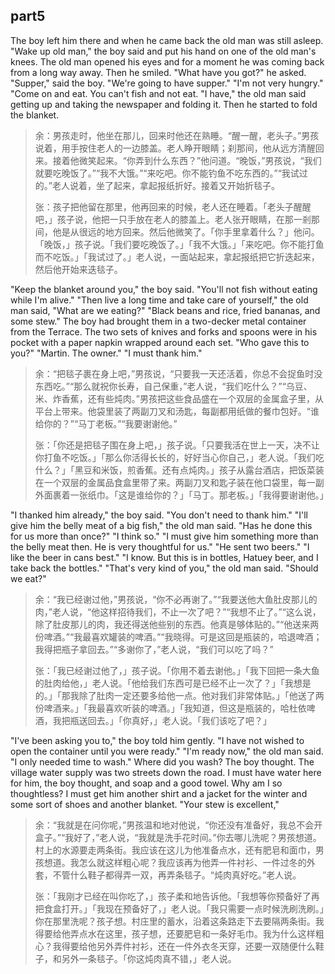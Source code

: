 ## part5

The boy left him there and when he came back the old man was still asleep. "Wake up old man," the boy said and put his hand on one of the old man's knees. The old man opened his eyes and for a moment he was coming back from a long way away. Then he smiled. "What have you got?" he asked. "Supper," said the boy. "We're going to have supper." "I'm not very hungry." "Come on and eat. You can't fish and not eat. "I have," the old man said getting up and taking the newspaper and folding it. Then he started to fold the blanket.
> 余：男孩走时，他坐在那儿，回来时他还在熟睡。“醒一醒，老头子。”男孩说着，用手按住老人的一边膝盖。老人睁开眼睛；刹那间，他从远方清醒回来。接着他微笑起来。“你弄到什么东西？”他问道。“晚饭，”男孩说，“我们就要吃晚饭了。”“我不大饿。”“来吃吧。你不能钓鱼不吃东西的。”“我试过的。”老人说着，坐了起来，拿起报纸折好。接着又开始折毯子。
> 
> 张：孩子把他留在那里，他再回来的时候，老人还在睡着。「老头子醒醒吧，」孩子说，他把一只手放在老人的膝盖上。老人张开眼睛，在那一剎那间，他是从很远的地方回来。然后他微笑了。「你手里拿着什么？」他问。「晚饭，」孩子说。「我们要吃晚饭了。」「我不大饿。」「来吃吧。你不能打鱼而不吃饭。」「我试过了。」老人说，一面站起来，拿起报纸把它折迭起来，然后他开始来迭毯子。

"Keep the blanket around you," the boy said. "You'll not fish without eating while I'm alive." "Then live a long time and take care of yourself," the old man said, "What are we eating?" "Black beans and rice, fried bananas, and some stew." The boy had brought them in a two-decker metal container from the Terrace. The two sets of knives and forks and spoons were in his pocket with a paper napkin wrapped around each set. "Who gave this to you?" "Martin. The owner." "I must thank him."
> 余：“把毯子裹在身上吧，”男孩说，“只要我一天还活着，你总不会捉鱼时没东西吃。”“那么就祝你长寿，自己保重，”老人说，“我们吃什么？”“乌豆、米、炸香蕉，还有些炖肉。”男孩把这些食品盛在一个双层的金属盒子里，从平台上带来。他袋里装了两副刀叉和汤匙，每副都用纸做的餐巾包好。“谁给你的？”“马丁老板。”“我要谢谢他。”
> 
> 张：「你还是把毯子围在身上吧，」孩子说。「只要我活在世上一天，决不让你打鱼不吃饭。」「那么你活得长长的，好好当心你自己，」老人说。「我们吃什么？」「黑豆和米饭，煎香蕉。还有点炖肉。」孩子从露台酒店，把饭菜装在一个双层的金属品食盒里带了来。两副刀叉和匙子装在他口袋里，每一副外面裹着一张纸巾。「这是谁给你的？」「马丁。那老板。」「我得要谢谢他。」

"I thanked him already," the boy said. "You don't need to thank him." "I'll give him the belly meat of a big fish," the old man said. "Has he done this for us more than once?" "I think so." "I must give him something more than the belly meat then. He is very thoughtful for us." "He sent two beers." "I like the beer in cans best." "I know. But this is in bottles, Hatuey beer, and I take back the bottles." "That's very kind of you," the old man said. "Should we eat?"
> 余：“我已经谢过他，”男孩说，“你不必再谢了。”“我要送他大鱼肚皮那儿的肉，”老人说，“他这样招待我们，不止一次了吧？”“我想不止了。”“这么说，除了肚皮那儿的肉，我还得送他些别的东西。他真是够体贴的。”“他送来两份啤酒。”“我最喜欢罐装的啤酒。”“我晓得。可是这回是瓶装的，哈退啤酒；我得把瓶子拿回去。”“多谢你了，”老人说，“我们可以吃了吗？”
> 
> 张：「我已经谢过他了，」孩子说。「你用不着去谢他。」「我下回把一条大鱼的肚肉给他，」老人说。「他给我们东西可是已经不止一次了？」「我想是的。」「那我除了肚肉一定还要多给他一点。他对我们非常体贴。」「他送了两份啤酒来。」「我最喜欢听装的啤酒。」「我知道，但这是瓶装的，哈杜依啤酒，我把瓶送回去。」「你真好，」老人说。「我们该吃了吧？」


"I've been asking you to," the boy told him gently. "I have not wished to open the container until you were ready." "I'm ready now," the old man said. "I only needed time to wash." Where did you wash? The boy thought. The village water supply was two streets down the road. I must have water here for him, the boy thought, and soap and a good towel. Why am I so thoughtless? I must get him another shirt and a jacket for the winter and some sort of shoes and another blanket. "Your stew is excellent," 
> 余：“我就是在问你呢，”男孩温和地对他说，“你还没有准备好，我总不会开盒子。”“我好了，”老人说，“我就是洗手花时间。”你去哪儿洗呢？男孩想道。村上的水源要走两条街。我应该在这儿为他准备点水，还有肥皂和面巾，男孩想道。我怎么就这样粗心呢？我应该再为他弄一件衬衫、一件过冬的外套，不管什么鞋子都得弄一双，再弄条毯子。“炖肉真好吃。”老人说。
> 
> 张：「我刚才已经在叫你吃了，」孩子柔和地告诉他。「我想等你预备好了再把食盒打开。」「我现在预备好了，」老人说。「我只需要一点时候洗刷洗刷。」你在那里洗呢？孩子想。村庄里的蓄水，沿着这条路走下去要隔两条街。我得要给他弄点水在这里，孩子想，还要肥皂和一条好毛巾。我为什么这样粗心？我得要给他另外弄件衬衫，还在一件外衣冬天穿，还要一双随便什么鞋子，和另外一条毯子。「你这炖肉真不错，」老人说。